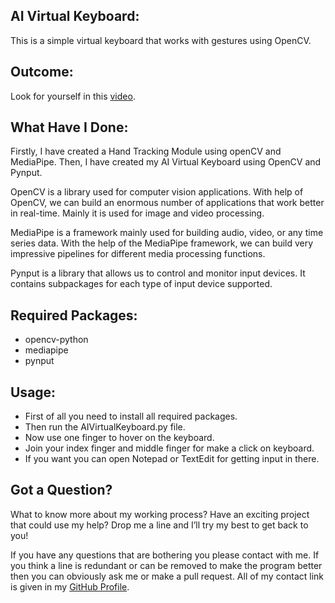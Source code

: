 ## AI Virtual Keyboard:
This is a simple virtual keyboard that works with gestures using OpenCV.


## Outcome:
Look for yourself in this <a href="#">video</a>.


## What Have I Done:
Firstly, I have created a Hand Tracking Module using openCV and MediaPipe. Then, I have created my AI Virtual Keyboard using OpenCV and Pynput.

OpenCV is a library used for computer vision applications. With help of OpenCV, we can build an enormous number of applications that work better in real-time. Mainly it is used for image and video processing.

MediaPipe is a framework mainly used for building audio, video, or any time series data. With the help of the MediaPipe framework, we can build very impressive pipelines for different media processing functions.

Pynput is a library that allows us to control and monitor input devices. It contains subpackages for each type of input device supported.


## Required Packages:
- opencv-python
- mediapipe
- pynput


## Usage:
- First of all you need to install all required packages. 
- Then run the AIVirtualKeyboard.py file. 
- Now use one finger to hover on the keyboard.
- Join your index finger and middle finger for make a click on keyboard.
- If you want you can open Notepad or TextEdit for getting input in there.


## Got a Question?
What to know more about my working process? Have an exciting project that could use my help? Drop me a line and I’ll try my best to get back to you!

If you have any questions that are bothering you please contact with me. If you think a line is redundant or can be removed to make the program better then you can obviously ask me or make a pull request. All of my contact link is given in my <a href="https://github.com/mdrakibulislam-zero/"> GitHub Profile</a>.
